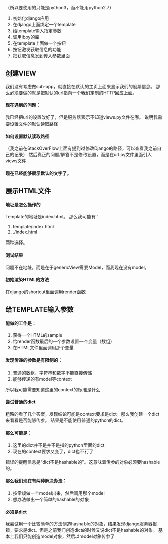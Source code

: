 （所以要使用的只能是python3，而不能用python2.7）
1.	初始化django应用
2.	在django上面绑定一个template
3.	给template输入指定参数
4.	调用ibpy的库
5.	在template上面做一个按钮
6.	按钮激发获取信息的功能
7.	把获取信息发到传入参数里面

## 创建VIEW

我们没有考虑做sub-app，就直接在默认的主页上面来显示我们的股票信息。
那么必须要做的就是把默认的url指向一个我们定制的HTTP回应上面。

#### 现在遇到的问题：
我已经把url的设置改好了，但是服务器表示不知道views.py文件在哪。
说明我需要设置文件的默认读取路径

#### 如何设置默认读取路径
（我之前在StackOverFlow上面有提到过修改Django的路径，可以查看我之前自己的记录）
然后真正的问题/解答不是修改设置，而是在url.py文件里面引入views文件

#### 现在已经能够展示默认的文字了。

## 展示HTML文件
#### 地址是怎么操作的
Template的地址是index.html。
那么我可能有：
1.	template/index.html
2.	./index.html

两种选择。

#### 测试结果
问题不在地址，而是在于genericView需要Model，而我现在没有model。

#### 初始渲染HTML的方法
在django的shortcut里面调用render函数

## 给TEMPLATE输入参数
#### 能做的工作是：
1.	获得一个HTML的sample
2.	给render函数最后的一个参数设置一个变量（数组）
3.	在HTML文件里面调用那个变量

#### 发现传递的参数是有限制的：
1.	普通的数组、字符串和数字不能直接传递
2.	能够传递的有model等context

所以我可能需要知道这里的context的标准是什么

#### 尝试普通的dict
粗略的看了几个答案，发现结论可能是context要求是dict。那么我创建一个dict来看看是否能够传参。
结果是不能使用普通的python的dict。

#### 那么可能是：
1.	这里的dict并不是并不是指的python里面的dict
2.	现在的context要求又变了，dict也不行了

错误的提醒信息是“dict不是hashable的”。这意味着传参的对象必须要hashable的。

#### 那么我们现在有两种解决办法：
1.	按常规做一个model出来，然后调用那个model
2.	想办法做出一个简单的hashable的对象


#### 必须是dict
我尝试用一个比较简单的方法创造hashable的对象，结果发现django服务器报错，要求是dict。但是之前我们创造dict的时候又说dict不是hashable的对象。
基本上我们只能创造model对象，然后以model对象传参了

